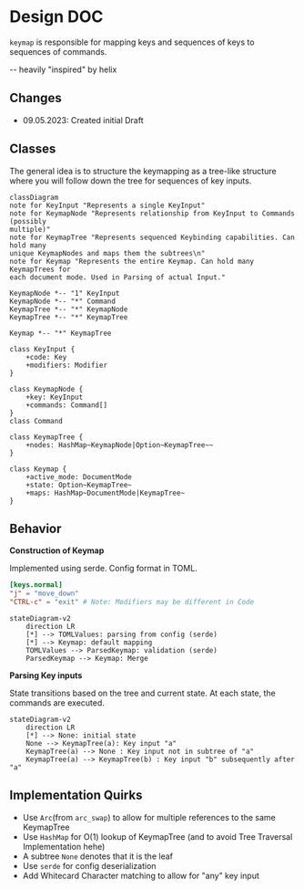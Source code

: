 # Design DOC

`keymap` is responsible for mapping keys and sequences of keys to sequences of
commands. 

-- heavily "inspired" by helix

## Changes

- 09.05.2023: Created initial Draft

## Classes

The general idea is to structure the keymapping as a tree-like structure
where you will follow down the tree for sequences of key inputs.

```mermaid
classDiagram
note for KeyInput "Represents a single KeyInput"
note for KeymapNode "Represents relationship from KeyInput to Commands (possibly
multiple)"
note for KeymapTree "Represents sequenced Keybinding capabilities. Can hold many
unique KeymapNodes and maps them the subtrees\n"
note for Keymap "Represents the entire Keymap. Can hold many KeymapTrees for
each document mode. Used in Parsing of actual Input."

KeymapNode *-- "1" KeyInput
KeymapNode *-- "*" Command
KeymapTree *-- "*" KeymapNode
KeymapTree *-- "*" KeymapTree

Keymap *-- "*" KeymapTree

class KeyInput {
    +code: Key
    +modifiers: Modifier
}

class KeymapNode {
    +key: KeyInput
    +commands: Command[]
}
class Command

class KeymapTree {
    +nodes: HashMap~KeymapNode|Option~KeymapTree~~ 
}

class Keymap {
    +active_mode: DocumentMode
    +state: Option~KeymapTree~
    +maps: HashMap~DocumentMode|KeymapTree~
}
```

## Behavior

**Construction of Keymap**

Implemented using serde. Config format in TOML.

```toml
[keys.normal]
"j" = "move_down" 
"CTRL-c" = "exit" # Note: Modifiers may be different in Code
```

```mermaid
stateDiagram-v2
    direction LR
    [*] --> TOMLValues: parsing from config (serde)
    [*] --> Keymap: default mapping
    TOMLValues --> ParsedKeymap: validation (serde)
    ParsedKeymap --> Keymap: Merge
```

**Parsing Key inputs**

State transitions based on the tree and current state. At each state, the
commands are executed.

```mermaid
stateDiagram-v2
    direction LR
    [*] --> None: initial state
    None --> KeymapTree(a): Key input "a"
    KeymapTree(a) --> None : Key input not in subtree of "a"
    KeymapTree(a) --> KeymapTree(b) : Key input "b" subsequently after "a"
``` 

## Implementation Quirks

- Use `Arc`(from `arc_swap`) to allow for multiple references to the same KeymapTree
- Use `HashMap` for O(1) lookup of KeymapTree (and to avoid Tree Traversal
Implementation hehe)
- A subtree `None` denotes that it is the leaf
- Use `serde` for config deserialization
- Add Whitecard Character matching to allow for "any" key input

